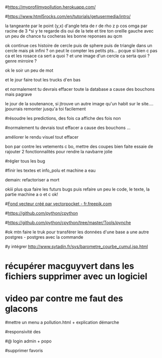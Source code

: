 #https://myprofilmypollution.herokuapp.com/

#https://www.html5rocks.com/en/tutorials/getusermedia/intro/

la tangeante par le point (y,x) d'angle teta de r de rho z p cos omga par racine de 3 *si y te regarde dis oui de la tete et tire ton oreille gauche avec un peu de chance tu cocheras les bonne reponses au qcm

ok continue ces histoire de cercle puis de sphere puis de triangle dans un cercle mais pk infini ? on peut le compter les petits pts...
pcque si bien c pas ca et les rosace ca sert a quoi ? et une image d'un cercle ca serta quoi ? genre mirroire ? 


ok le soir un peu de mot

et le jour faire tout les trucks d'en bas

et normalement tu devrais effacer toute la database a cause des bouchons mais pagrave

le jour de la soutenance, si jtrouve un autre image qu'un habit sur le site.... jpourrais remonter jusqu'a toi facilement

#résoudre les predictions, des fois ca affiche des fois non

#normalement tu devrais tout effacer a cause des bouchons ...

améliorer le rendu visuel tout effacer

bon par contre les vetements c bo, mettre des coupes bien faite essaie de rajouter 2 fonctionnalités pour rendre la navbarre jolie

#régler tous les bug

#finir les textes et info_polu et machine a eau

demain: refactoriser a mort

okiii plus qua faire les futurs bugs puis refaire un peu le code, le texte,
la partie machine a o et c ok!

#<a href="https://fr.freepik.com/photos-vecteurs-libre/fond">Fond vecteur créé par vectorpocket - fr.freepik.com</a>

#https://github.com/python/cpython

#https://github.com/python/cpython/tree/master/Tools/pynche



#ok mtn faire le truk pour transférer les données d'une base a une autre postgres - postgres avec la commande

#y intégrer http://www.sytadin.fr/sys/barometre_courbe_cumul.jsp.html

# récupérer macguyvert dans les fichiers supprimer avec un logiciel


# video par contre me faut des glacons

#mettre un menu a pollution.html + explication démarche

#responsivité des


#@ login admin + popo

#supprimer favoris



















 











